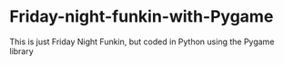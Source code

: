 # Friday-night-funkin-with-Pygame
This is just Friday Night Funkin, but coded in Python using the Pygame library
